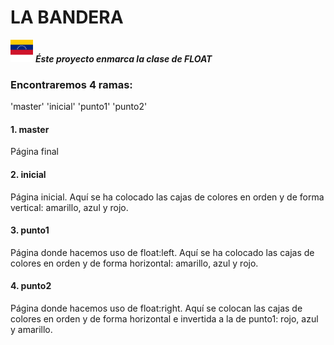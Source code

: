 # LA BANDERA
![bandera](assets/img/venezuela.png)
***Éste proyecto enmarca la clase de FLOAT***
### Encontraremos 4 ramas:
'master' 'inicial' 'punto1' 'punto2'
#### 1. master
Página final
#### 2. inicial
Página inicial. Aquí se ha colocado las cajas de colores en orden y de forma vertical: amarillo, azul y rojo.
#### 3. punto1
Página donde hacemos uso de float:left. Aquí se ha colocado las cajas de colores en orden y de forma horizontal: amarillo, azul y rojo.
#### 4. punto2
Página donde hacemos uso de float:right. Aquí se colocan las cajas de colores en orden y de forma horizontal e invertida a la de punto1: rojo, azul y amarillo.
